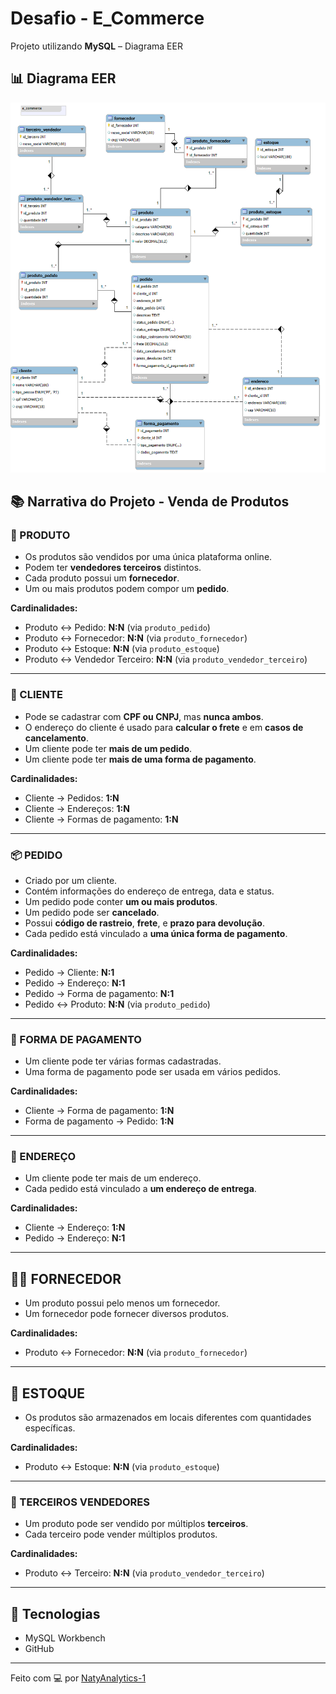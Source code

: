 # Desafio - E_Commerce

Projeto utilizando **MySQL** – Diagrama EER


## 📊 Diagrama EER

![Diagrama EER](https://github.com/NatyAnalytcs-1/Desafio-E_Commerce/blob/main/Desafio%20e_commerce.png)


## 📚 Narrativa do Projeto - Venda de Produtos

### 🛒 PRODUTO
- Os produtos são vendidos por uma única plataforma online.
- Podem ter **vendedores terceiros** distintos.
- Cada produto possui um **fornecedor**.
- Um ou mais produtos podem compor um **pedido**.

**Cardinalidades:**
- Produto <-> Pedido: **N:N** (via `produto_pedido`)
- Produto <-> Fornecedor: **N:N** (via `produto_fornecedor`)
- Produto <-> Estoque: **N:N** (via `produto_estoque`)
- Produto <-> Vendedor Terceiro: **N:N** (via `produto_vendedor_terceiro`)

---

### 👤 CLIENTE
- Pode se cadastrar com **CPF ou CNPJ**, mas **nunca ambos**.
- O endereço do cliente é usado para **calcular o frete** e em **casos de cancelamento**.
- Um cliente pode ter **mais de um pedido**.
- Um cliente pode ter **mais de uma forma de pagamento**.

**Cardinalidades:**
- Cliente → Pedidos: **1:N**
- Cliente → Endereços: **1:N**
- Cliente → Formas de pagamento: **1:N**

---

### 📦 PEDIDO
- Criado por um cliente.
- Contém informações do endereço de entrega, data e status.
- Um pedido pode conter **um ou mais produtos**.
- Um pedido pode ser **cancelado**.
- Possui **código de rastreio**, **frete**, e **prazo para devolução**.
- Cada pedido está vinculado a **uma única forma de pagamento**.

**Cardinalidades:**
- Pedido → Cliente: **N:1**
- Pedido → Endereço: **N:1**
- Pedido → Forma de pagamento: **N:1**
- Pedido <-> Produto: **N:N** (via `produto_pedido`)

---

### 🧾 FORMA DE PAGAMENTO
- Um cliente pode ter várias formas cadastradas.
- Uma forma de pagamento pode ser usada em vários pedidos.

**Cardinalidades:**
- Cliente → Forma de pagamento: **1:N**
- Forma de pagamento → Pedido: **1:N**

---

### 🚚 ENDEREÇO
- Um cliente pode ter mais de um endereço.
- Cada pedido está vinculado a **um endereço de entrega**.

**Cardinalidades:**
- Cliente → Endereço: **1:N**
- Pedido → Endereço: **N:1**

---

## 🧑‍🏭 FORNECEDOR
- Um produto possui pelo menos um fornecedor.
- Um fornecedor pode fornecer diversos produtos.

**Cardinalidades:**
- Produto <-> Fornecedor: **N:N** (via `produto_fornecedor`)

---

## 🏬 ESTOQUE
- Os produtos são armazenados em locais diferentes com quantidades específicas.

**Cardinalidades:**
- Produto <-> Estoque: **N:N** (via `produto_estoque`)

---

### 👥 TERCEIROS VENDEDORES
- Um produto pode ser vendido por múltiplos **terceiros**.
- Cada terceiro pode vender múltiplos produtos.

**Cardinalidades:**
- Produto <-> Terceiro: **N:N** (via `produto_vendedor_terceiro`)

---

## 🔧 Tecnologias
- MySQL Workbench
- GitHub

---

Feito com 💻 por [NatyAnalytics-1](https://github.com/NatyAnalytics-1)
